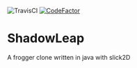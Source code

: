 ![TravisCI](https://travis-ci.com/isubasinghe/ShadowLeap.svg?token=jaHDhXwcqnNXuEFx51gu&branch=master)
[![CodeFactor](https://www.codefactor.io/repository/github/isubasinghe/shadowleap/badge)](https://www.codefactor.io/repository/github/isubasinghe/shadowleap)
# ShadowLeap
 A frogger clone written in java with slick2D